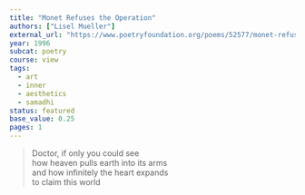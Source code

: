 ```yaml
---
title: "Monet Refuses the Operation"
authors: ["Lisel Mueller"]
external_url: "https://www.poetryfoundation.org/poems/52577/monet-refuses-the-operation-56d231289e6db"
year: 1996
subcat: poetry
course: view
tags:
  - art
  - inner
  - aesthetics
  - samadhi
status: featured
base_value: 0.25
pages: 1
---
```


> Doctor, if only you could see  
how heaven pulls earth into its arms  
and how infinitely the heart expands  
to claim this world
